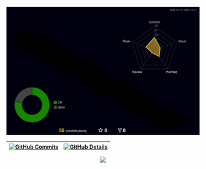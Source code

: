 


  ![Status](./profile-3d-contrib/profile-night-rainbow.svg)
  

  
 | [![GitHub Commits](http://github-profile-summary-cards.vercel.app/api/cards/productive-time?username=victoraugustomartinez&theme=dracula&utcOffset=-3)](https://github.com/vn7n24fzkq/github-profile-summary-cards) | [![GitHub Details](http://github-profile-summary-cards.vercel.app/api/cards/profile-details?username=victoraugustomartinez&theme=dracula)](https://github.com/vn7n24fzkq/github-profile-summary-cards) |  
 | ----------- | ----------- |


 
  <div align="center" >
<a href="https://skillicons.dev"   >
  <img src="https://skillicons.dev/icons?i=cs,dotnet,aws,git,mongodb,mysql,vscode,javascript,typescript,css,html,nodejs,docker,github,linux" />
</a>
  <br />

  </div>

 
<!--
   <div align="center" >
     <img src="https://github-profile-trophy.vercel.app/?username=victoraugustomartinez&row=1&column=6&theme=dracula&margin-w=15&margin-h=15"/>
  </div>
  -->
  
  
 






 
  
